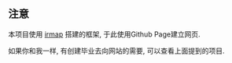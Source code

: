 ## 注意

本项目使用 [irmap](https://github.com/yuehaowang/irmap) 搭建的框架, 于此使用Github Page建立网页.

如果你和我一样, 有创建毕业去向网站的需要, 可以查看上面提到的项目.


